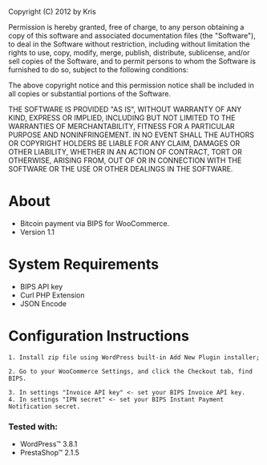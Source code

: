 Copyright (C) 2012 by Kris

Permission is hereby granted, free of charge, to any person obtaining a copy
of this software and associated documentation files (the "Software"), to deal
in the Software without restriction, including without limitation the rights
to use, copy, modify, merge, publish, distribute, sublicense, and/or sell
copies of the Software, and to permit persons to whom the Software is
furnished to do so, subject to the following conditions:

The above copyright notice and this permission notice shall be included in
all copies or substantial portions of the Software.

THE SOFTWARE IS PROVIDED "AS IS", WITHOUT WARRANTY OF ANY KIND, EXPRESS OR
IMPLIED, INCLUDING BUT NOT LIMITED TO THE WARRANTIES OF MERCHANTABILITY,
FITNESS FOR A PARTICULAR PURPOSE AND NONINFRINGEMENT. IN NO EVENT SHALL THE
AUTHORS OR COPYRIGHT HOLDERS BE LIABLE FOR ANY CLAIM, DAMAGES OR OTHER
LIABILITY, WHETHER IN AN ACTION OF CONTRACT, TORT OR OTHERWISE, ARISING FROM,
OUT OF OR IN CONNECTION WITH THE SOFTWARE OR THE USE OR OTHER DEALINGS IN
THE SOFTWARE.

About
=====
+ Bitcoin payment via BIPS for WooCommerce.
+ Version 1.1

System Requirements
===================
+ BIPS API key
+ Curl PHP Extension
+ JSON Encode
  
Configuration Instructions
==========================
    1. Install zip file using WordPress built-in Add New Plugin installer;

    2. Go to your WooCommerce Settings, and click the Checkout tab, find BIPS.
  
    3. In settings "Invoice API key" <- set your BIPS Invoice API key.
    4. In settings "IPN secret" <- set your BIPS Instant Payment Notification secret.

### Tested with:

+ WordPress™ 3.8.1
+ PrestaShop™ 2.1.5

